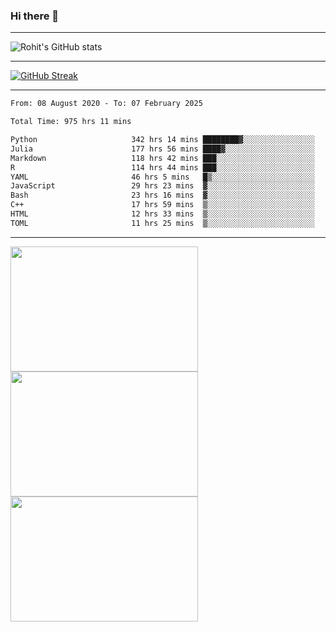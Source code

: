 ### Hi there 👋

<hr/>

![Rohit's GitHub stats](https://github-readme-stats.vercel.app/api?username=RohitRathore1&show_icons=true&theme=transparent)

<hr/>

[![GitHub Streak](http://github-readme-streak-stats.herokuapp.com?user=RohitRathore1&theme=dark&mode=weekly)](https://git.io/streak-stats)

<hr/>

<!--START_SECTION:waka-->

```txt
From: 08 August 2020 - To: 07 February 2025

Total Time: 975 hrs 11 mins

Python                     342 hrs 14 mins ████████▓░░░░░░░░░░░░░░░░   35.10 %
Julia                      177 hrs 56 mins ████▓░░░░░░░░░░░░░░░░░░░░   18.25 %
Markdown                   118 hrs 42 mins ███░░░░░░░░░░░░░░░░░░░░░░   12.17 %
R                          114 hrs 44 mins ███░░░░░░░░░░░░░░░░░░░░░░   11.77 %
YAML                       46 hrs 5 mins   █▒░░░░░░░░░░░░░░░░░░░░░░░   04.73 %
JavaScript                 29 hrs 23 mins  ▓░░░░░░░░░░░░░░░░░░░░░░░░   03.01 %
Bash                       23 hrs 16 mins  ▓░░░░░░░░░░░░░░░░░░░░░░░░   02.39 %
C++                        17 hrs 59 mins  ▒░░░░░░░░░░░░░░░░░░░░░░░░   01.84 %
HTML                       12 hrs 33 mins  ▒░░░░░░░░░░░░░░░░░░░░░░░░   01.29 %
TOML                       11 hrs 25 mins  ▒░░░░░░░░░░░░░░░░░░░░░░░░   01.17 %
```

<!--END_SECTION:waka-->

<hr/>

<p>
  <img src="https://wakatime.com/share/@TeAmp0is0N/0205e68a-e5ed-48bf-b870-3c94c1fa77d3.svg" width="300" height="200">
  <img src="https://wakatime.com/share/@TeAmp0is0N/3935ee43-08a3-493e-8b95-60c1f9204b15.svg" width="300" height="200">
  <img src="https://wakatime.com/share/@TeAmp0is0N/8717aacc-7340-44e0-abb1-987dc9823fcd.svg" width="300" height="200">
</p>




